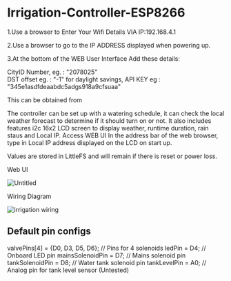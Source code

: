  # Irrigation-Controller-ESP8266

1.Use a browser to Enter Your Wifi Details VIA IP:192.168.4.1 

2.Use a browser to go to the IP ADDRESS displayed when powering up.

3.At the bottom of the WEB User Interface Add these details:

CityID Number, eg. : "2078025"  
DST offset eg. : "-1" for daylight savings, 
API KEY eg : "345e1asdfdeaabdc5adgs918a9cfsuaa" 

This can be obtained from [](https://openweathermap.org/api)

The controller can be set up with a watering schedule, it can check the local weather forecast
to determine if it should turn on or not. It also includes features i2c 16x2 LCD screen to display weather, 
runtime duration, rain staus and Local IP. Access WEB UI In the address bar of the web browser,
type in Local IP address displayed on the LCD on start up.

Values are stored in LittleFS and will remain if there is reset or power loss. 

Web UI

![Untitled](https://github.com/numerik11/Irrigation-Controller-ESP8266/assets/72150418/7566a5aa-3720-4856-a2ba-c94b09ff411b)

Wiring Diagram

![irrigation wiring](https://github.com/numerik11/Irrigation-Controller-ESP8266/assets/72150418/36ed754a-8750-4896-b58e-b252a472d5aa)

Default pin configs
--------------------
valvePins[4] = {D0, D3, D5, D6}; // Pins for 4 solenoids
ledPin = D4; // Onboard LED pin
mainsSolenoidPin = D7; // Mains solenoid pin
tankSolenoidPin = D8; // Water tank solenoid pin
tankLevelPin = A0; // Analog pin for tank level sensor (Untested)
